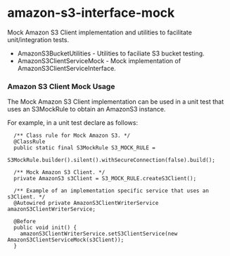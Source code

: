 # amazon-s3-interface-mock

Mock Amazon S3 Client implementation and utilities to facilitate unit/integration tests.

* AmazonS3BucketUtilities - Utilities to faciliate S3 bucket testing.
* AmazonS3ClientServiceMock - Mock implementation of AmazonS3ClientServiceInterface.

### Amazon S3 Client Mock Usage

The Mock Amazon S3 Client implementation can be used in a unit test that uses an S3MockRule to obtain an AmazonS3 instance.

For example, in a unit test declare as follows:

```
  /** Class rule for Mock Amazon S3. */
  @ClassRule
  public static final S3MockRule S3_MOCK_RULE =
      S3MockRule.builder().silent().withSecureConnection(false).build();

  /** Mock Amazon S3 Client. */
  private AmazonS3 s3Client = S3_MOCK_RULE.createS3Client();

  /** Example of an implementation specific service that uses an s3Client. */
  @Autowired private AmazonS3ClientWriterService amazonS3ClientWriterService;

  @Before
  public void init() {
    amazonS3ClientWriterService.setS3ClientService(new AmazonS3ClientServiceMock(s3Client));
  }
```
